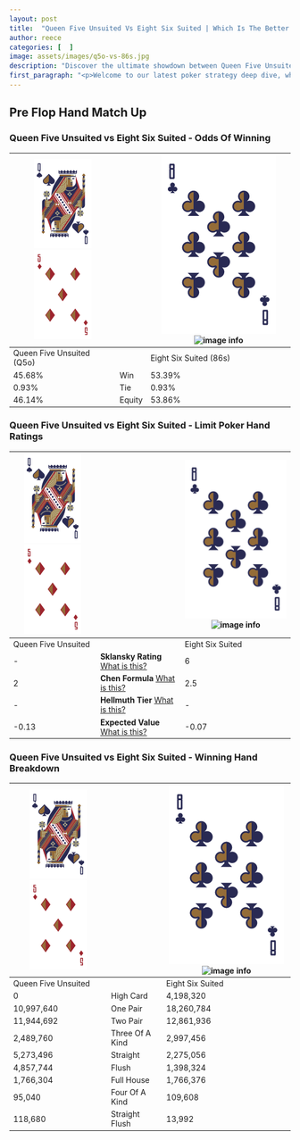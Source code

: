 ```yaml
---
layout: post
title:  "Queen Five Unsuited Vs Eight Six Suited | Which Is The Better Hand In Poker? A Complete Guide"
author: reece
categories: [  ]
image: assets/images/q5o-vs-86s.jpg
description: "Discover the ultimate showdown between Queen Five Unsuited and Eight Six Suited in poker! Uncover the odds, strategies, and scenarios where one hand triumphs over the other. Get ready to up your poker game with this thrilling analysis."
first_paragraph: "<p>Welcome to our latest poker strategy deep dive, where we're pitting two distinct hands against each other in a high-stakes showdown: Queen Five Unsuited vs Eight Six Suited.</p><p>In the dynamic world of poker, every decision counts, and knowing which hand holds the upper hand is key to your success at the table.</p><p>In this article, we'll dissect these two hands, explore the scenarios where one dominates the other, and equip you with the knowledge to make strategic choices that can tip the odds in your favor.</p><p>Get ready to unravel the intriguing dynamics of these poker hands and elevate your game to new heights.</p>"
---
```




[comment]: # (sp0)

## Pre Flop Hand Match Up

<div class="table hand-ratings" markdown="1"> 



### Queen Five Unsuited vs Eight Six Suited - Odds Of Winning


    
| ![image info](assets/images/hand1/Q.png) ![image info](assets/images/hand1/5o.png) |  | ![image info](assets/images/hand2/8.png) ![image info](assets/images/hand2/6s.png) |
| -------- | -------- | -------- |
| Queen Five Unsuited (Q5o) |  | Eight Six Suited (86s) |
| 45.68% | Win | 53.39% |
| 0.93% | Tie | 0.93% |
| 46.14% | Equity | 53.86% |




[comment]: # (sp1)



### Queen Five Unsuited vs Eight Six Suited - Limit Poker Hand Ratings


    
| ![image info](assets/images/hand1/Q.png) ![image info](assets/images/hand1/5o.png) |  | ![image info](assets/images/hand2/8.png) ![image info](assets/images/hand2/6s.png) |
| -------- | -------- | -------- |
| Queen Five Unsuited |  | Eight Six Suited |
| - | **Sklansky Rating** [What is this?](/sklansky-rating-explained) | 6 |
| 2 | **Chen Formula** [What is this?](/chen-formula-explained) | 2.5 |
| - | **Hellmuth Tier** [What is this?](/Hellmuth-tier-explained) | - |
| -0.13 | **Expected Value** [What is this?](/expected-value-explained) | -0.07 |




[comment]: # (sp2)



### Queen Five Unsuited vs Eight Six Suited - Winning Hand Breakdown


    
| ![image info](assets/images/hand1/Q.png) ![image info](assets/images/hand1/5o.png) |  | ![image info](assets/images/hand2/8.png) ![image info](assets/images/hand2/6s.png) |
| -------- | -------- | -------- |
| Queen Five Unsuited |  | Eight Six Suited |
| 0 | High Card | 4,198,320 |
| 10,997,640 | One Pair | 18,260,784 |
| 11,944,692 | Two Pair | 12,861,936 |
| 2,489,760 | Three Of A Kind | 2,997,456 |
| 5,273,496 | Straight | 2,275,056 |
| 4,857,744 | Flush | 1,398,324 |
| 1,766,304 | Full House | 1,766,376 |
| 95,040 | Four Of A Kind | 109,608 |
| 118,680 | Straight Flush | 13,992 |




[comment]: # (sp3)



</div>

[comment]: # (sp4)



[comment]: # (sp5)

